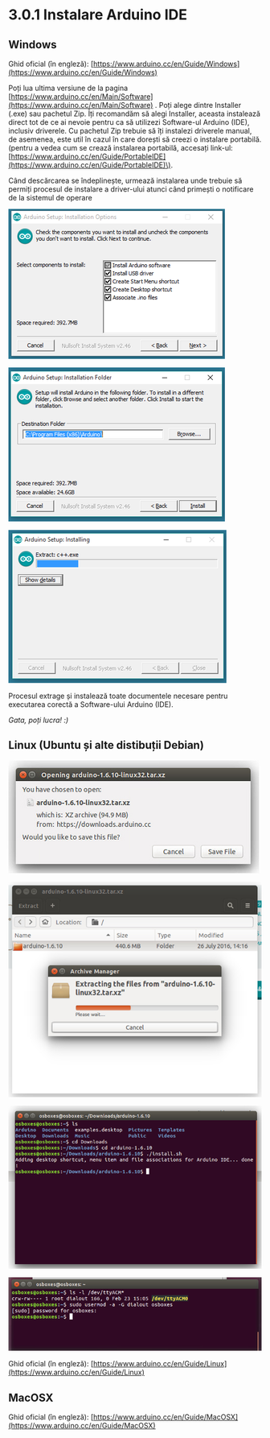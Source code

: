 # 3.0.1 Instalare Arduino IDE

## Windows

Ghid oficial \(în engleză\): [https://www.arduino.cc/en/Guide/Windows](https://www.arduino.cc/en/Guide/Windows)

Poți lua ultima versiune de la pagina [https://www.arduino.cc/en/Main/Software](https://www.arduino.cc/en/Main/Software) . Poți alege dintre Installer \(.exe\) sau pachetul Zip. Îți recomandăm să alegi Installer, aceasta instalează direct tot de ce ai nevoie pentru ca să utilizezi Software-ul Arduino \(IDE\), inclusiv driverele. Cu pachetul Zip trebuie să îți instalezi driverele manual, de asemenea, este util în cazul în care dorești să creezi o instalare portabilă. \(pentru a vedea cum se crează instalarea portabilă, accesați  link-ul: [https://www.arduino.cc/en/Guide/PortableIDE](https://www.arduino.cc/en/Guide/PortableIDE)\).

Când descărcarea se îndeplinește, urmează instalarea unde trebuie să permiți procesul de instalare a driver-ului atunci când primești o notificare de la sistemul de operare

![Alege componentele](../.gitbook/assets/drv_capture1.png)

  


![ Alege directorul de instalare \(se recomand&#x103; de p&#x103;strat varianta default\)](../.gitbook/assets/drv_capture2.png)

![](../.gitbook/assets/drv_capture3.png)


Procesul extrage și instalează toate documentele necesare pentru executarea corectă a Software-ului Arduino \(IDE\).

_Gata, poți lucra! :\)_

## Linux \(Ubuntu și alte distibuții Debian\)

![](../.gitbook/assets/linux_download.jpg)

![](../.gitbook/assets/linux_extract.jpg)

![](../.gitbook/assets/linux_install_2.jpg)

![](../.gitbook/assets/ubuntu_serial.jpg)

Ghid oficial \(în engleză\): [https://www.arduino.cc/en/Guide/Linux](https://www.arduino.cc/en/Guide/Linux)

## MacOSX

Ghid oficial \(în engleză\): [https://www.arduino.cc/en/Guide/MacOSX](https://www.arduino.cc/en/Guide/MacOSX)

